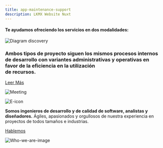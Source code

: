 ```yaml
---
title: app-maintenance-support
description: LKMX Website Nuxt
---
```


<!-- Hero Application Maintenance & Support -->
<column id="body-index__hero-app-maintenance" mode="full">

<block>

<hero-app-maintenance>

<template v-slot:description>

services <br>
.filter((service) => service.name === ‘application-maintenance-support);

# Application <br> Maintenance <br> & Support

Al final del desarrollo del proyecto ofrecemos <br> servicios de mantenimiento y soporte para <br> una estabilización y transferencia exitosa de la <br> plataforma al cliente.

</template>

<template v-slot:image>

![Collage Discovery](./img/collage-lkmx-app-maintenance.png)

</template>

</hero-app-maintenance>

</block>

</column>










<!-- Help title -->
<column id="body-index__help-title" mode="full">

<block>

#### Te ayudamos ofreciendo los servicios en dos modalidades:

</block>

</column>










<!-- Help sections -->
<column id="body-index__help-sections-app-maintenance" mode="full">

<block>

<help-sections-app-maintenance>

<template v-slot:title-side-a>

// Desarrollo por bloque

</template>

<template v-slot:description-side-a>

Utilizamos Kanban para gestionar equipos que aunque son  <br>facturados por tiempo y materiales, persiguen objetivos <br>
específicos del negocio.

</template>

<template v-slot:title-side-b>

// Desarrollo por alcance

</template>

<template v-slot:description-side-b>

Para proyectos con el nivel de madurez adecuado, podemos <br>utilizar   waterfall para estimar la implementación de ajustes <br> específicos.



</template>

</help-sections-app-maintenance>

</block>

</column>










<!-- Diagram Application Maintenance & Support -->
<column id="body-index__diagram-app-maintenance" mode="full">

<block>

![Diagram discovery](./img/app-maintenance-diagram-full.png )

</block>

</column>










<!-- Planning Appication Maintenance & Support --> 
<column id="body-index__planning-app-maintenance" mode="full">

<block id="planning__app-maintenance-content">

### Ambos tipos de proyecto siguen los mismos procesos internos de desarrollo con variantes administrativas y operativas en favor de la eficiencia en la utilización <br>de recursos.

[Leer Más]()

</block>

<block id="planning__app-maintenance-image">

![Meeting](./img/statue-app-maintenance.png)
</block>

</column>










<!-- Buttons Application Maintenance & Support -->
<column id="body-index__buttons-app-maintenance" mode="full">

<block>

<nav-button url="/application-development" arrow="./img/arrow-left.svg" cube="./img/cube-application-dev.png" direction="left">

<template v-slot:label>

Application Development

</template>

</nav-button>

<nav-button url="/services" arrow="./img/arrow-up.svg" cube="./img/cube-services.png" direction="right">

<template v-slot:label>

Ir a Servicios

</template>

</nav-button>

</block>

</column>










<!-- Who we are -->
<column id="body-index__who-we-are-app-development" mode="full">

<block id="who-we-are-description">

![E-icon](./img/e-letter.png)

**Somos ingenieros de desarrollo y de calidad de software, analistas y diseñadores.** Ágiles, apasionados y orgullosos de nuestra experiencia en proyectos de todos tamaños e industrias. 

[Hablemos]()

</block>

<block id="who-we-are-image">

![Who-we-are-image](./img/collage-lets-talk.png)

</block>

</column>